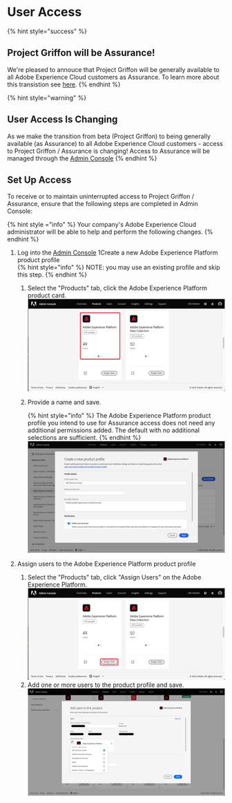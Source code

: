 # User Access

{% hint style="success" %}
## Project Griffon will be Assurance!
We're pleased to annouce that Project Griffon will be generally available to all Adobe Experience Cloud customers as Assurance. To learn more about this transistion see [here]().
{% endhint %}

{% hint style="warning" %}
## User Access Is Changing
As we make the transition from beta (Project Griffon) to being generally available (as Assurance) to all Adobe Experience Cloud customers - access to Project Griffon / Assurance is changing! Access to Assurance will be managed through the [Admin Console](https://helpx.adobe.com/enterprise/using/admin-console.html)
{% endhint %}

## Set Up Access

To receive or to maintain uninterrupted access to Project Griffon / Assurance, ensure that the following steps are completed in Admin Console:

{% hint style ="info" %}
Your company's Adobe Experience Cloud administrator will be able to help and perform the following changes.
{% endhint %}


1. Log into the [Admin Console](https://adminconsole.adobe.com/)
1Create a new Adobe Experience Platform product profile  
{% hint style="info" %}
NOTE: you may use an existing profile and skip this step.
{% endhint %}

   1. Select the "Products" tab, click the Adobe Experience Platform product card.  
![Adobe Experience Platform Assurance analytics view](../../../.gitbook/assets/admin-console-aep-product.png)
   2. Provide a name and save. 

      {% hint style="info" %}
      The Adobe Experience Platform product profile you intend to use for Assurance access does not need any additional permissions added. The default with no additional selections are sufficient.
      {% endhint %}
      ![Adobe Experience Platform Assurance analytics view](../../../.gitbook/assets/admin-console-aep-new-product-profile.png)
1. Assign users to the Adobe Experience Platform product profile
   1. Select the "Products" tab, click "Assign Users" on the Adobe Experience Platform.  
![Adobe Experience Platform Assurance analytics view](../../../.gitbook/assets/admin-console-aep-product-assign.png)
   1. Add one or more users to the product profile and save.  
![Adobe Experience Platform Assurance analytics view](../../../.gitbook/assets/admin-console-aep-product-user.png)
